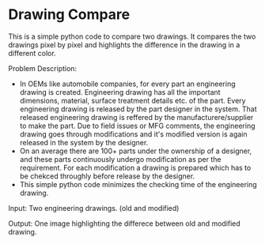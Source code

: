 # Drawing Compare
This is a simple python code to compare two drawings. It compares the two drawings pixel by pixel and highlights the difference in the drawing in a different color.

Problem Description:
 - In OEMs like automobile companies, for every part an engineering drawing is created. Engineering drawing has all the important dimensions, material, surface treatment details etc. of the part. Every engineering drawing is released by the part designer in the system. That released engineering drawing is reffered by the manufacturere/supplier to make the part. Due to field issues or MFG comments, the engineering drawing goes through modifications and it's modified version is again released in the system by the designer.
- On an average there are 100+ parts under the ownership of a designer, and these parts continuously undergo modification as per the requirement. For each modification a drawing is prepared which has to be chekced throughly before release by the designer.
- This simple python code minimizes the checking time of the engineering drawing.

Input:
Two engineering drawings. (old and modified)

Output:
One image highlighting the differece between old and modified drawing.


